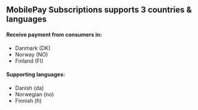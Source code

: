 ## <a name="countries"></a> MobilePay Subscriptions supports 3 countries & languages

#### Receive payment from consumers in:
- Danmark (DK)
- Norway (NO)
- Finland (FI)

#### Supporting languages:
- Danish (da)
- Norwegian (no)
- Finnish (fi)
